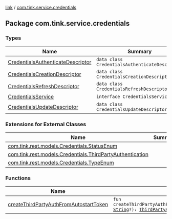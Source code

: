 [link](../index.md) / [com.tink.service.credentials](./index.md)

## Package com.tink.service.credentials

### Types

| Name | Summary |
|---|---|
| [CredentialsAuthenticateDescriptor](-credentials-authenticate-descriptor/index.md) | `data class CredentialsAuthenticateDescriptor` |
| [CredentialsCreationDescriptor](-credentials-creation-descriptor/index.md) | `data class CredentialsCreationDescriptor` |
| [CredentialsRefreshDescriptor](-credentials-refresh-descriptor/index.md) | `data class CredentialsRefreshDescriptor` |
| [CredentialsService](-credentials-service/index.md) | `interface CredentialsService` |
| [CredentialsUpdateDescriptor](-credentials-update-descriptor/index.md) | `data class CredentialsUpdateDescriptor` |

### Extensions for External Classes

| Name | Summary |
|---|---|
| [com.tink.rest.models.Credentials.StatusEnum](com.tink.rest.models.-credentials.-status-enum/index.md) |  |
| [com.tink.rest.models.Credentials.ThirdPartyAuthentication](com.tink.rest.models.-credentials.-third-party-authentication/index.md) |  |
| [com.tink.rest.models.Credentials.TypeEnum](com.tink.rest.models.-credentials.-type-enum/index.md) |  |

### Functions

| Name | Summary |
|---|---|
| [createThirdPartyAuthFromAutostartToken](create-third-party-auth-from-autostart-token.md) | `fun createThirdPartyAuthFromAutostartToken(autostartToken: `[`String`](https://kotlinlang.org/api/latest/jvm/stdlib/kotlin/-string/index.html)`?): `[`ThirdPartyAppAuthentication`](../com.tink.model.authentication/-third-party-app-authentication/index.md)`?` |
